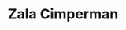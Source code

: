---
SICRIS: null
draft: false
fixName: zala_cimperman
lab: null
labPos: null
location: null
mailInfo: zala.cimperman@fri.uni-lj.si
officeHours: null
profName: Zala Cimperman
profTitle: Dean's office
telephoneInfo: null
title: Zala Cimperman
---
